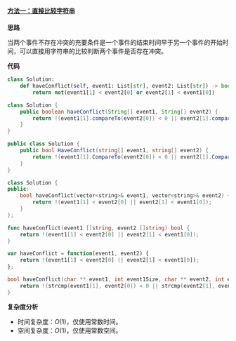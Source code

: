 #### [方法一：直接比较字符串](https://leetcode.cn/problems/determine-if-two-events-have-conflict/solutions/2272001/pan-duan-liang-ge-shi-jian-shi-fou-cun-z-cqcv/)

**思路**

当两个事件不存在冲突的充要条件是一个事件的结束时间早于另一个事件的开始时间，可以直接用字符串的比较判断两个事件是否存在冲突。

**代码**

```python
class Solution:
    def haveConflict(self, event1: List[str], event2: List[str]) -> bool:
        return not(event1[1] < event2[0] or event2[1] < event1[0])
```

```java
class Solution {
    public boolean haveConflict(String[] event1, String[] event2) {
        return !(event1[1].compareTo(event2[0]) < 0 || event2[1].compareTo(event1[0]) < 0);
    }
}
```

```csharp
public class Solution {
    public bool HaveConflict(string[] event1, string[] event2) {
        return !(event1[1].CompareTo(event2[0]) < 0 || event2[1].CompareTo(event1[0]) < 0);
    }
}
```

```cpp
class Solution {
public:
    bool haveConflict(vector<string>& event1, vector<string>& event2) {
        return !(event1[1] < event2[0] || event2[1] < event1[0]);
    }
};
```

```go
func haveConflict(event1 []string, event2 []string) bool {
    return !(event1[1] < event2[0] || event2[1] < event1[0]);
}
```

```javascript
var haveConflict = function(event1, event2) {
    return !(event1[1] < event2[0] || event2[1] < event1[0]);
};
```

```c
bool haveConflict(char ** event1, int event1Size, char ** event2, int event2Size) {
    return !(strcmp(event1[1], event2[0]) < 0 || strcmp(event2[1], event1[0]) < 0);
}
```

**复杂度分析**

-   时间复杂度：$O(1)$，仅使用常数时间。
-   空间复杂度：$O(1)$，仅使用常数空间。
